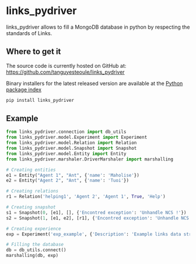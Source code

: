 # links_pydriver

links_pydriver allows to fill a MongoDB database in python by respecting the standards of Links.

## Where to get it
The source code is currently hosted on GitHub at:
https://github.com/tanguyesteoule/links_pydriver

Binary installers for the latest released version are available at the [Python
package index](https://pypi.org/project/links_pydriver)
```sh
pip install links_pydriver
```

## Example

```py
from links_pydriver.connection import db_utils
from links_pydriver.model.Experiment import Experiment
from links_pydriver.model.Relation import Relation
from links_pydriver.model.Snapshot import Snapshot
from links_pydriver.model.Entity import Entity
from links_pydriver.marshaler.DriverMarshaler import marshalling

# Creating entities
e1 = Entity("Agent 1", "Ant", {'name': 'Maholise'})
e2 = Entity("Agent 2", "Ant", {'name': 'Tuoi'})

# Creating relations
r1 = Relation('helping1', 'Agent 2', 'Agent 1', True, 'Help')

# Creating snapshot
s1 = Snapshot(0, [e1], [], {'Encontred exception': 'Unhandle NCS !'})
s2 = Snapshot(1, [e1, e2], [r1], {'Encontred exception': 'Unhandle NCS !'})

# Creating experience
exp = Experiment('exp_example', {'Description': 'Example links data structure'}, [s1, s2])

# Filling the database
db = db_utils.connect()
marshalling(db, exp)
```